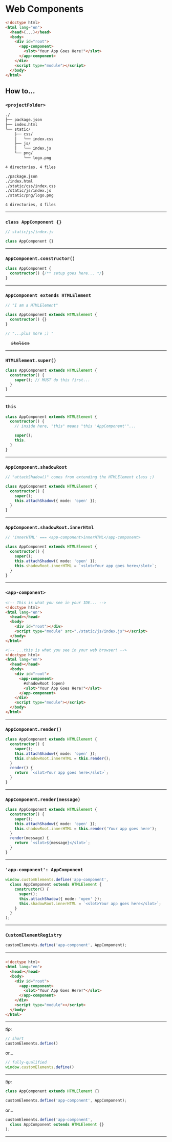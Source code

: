 # Web Components

```html
<!doctype html>
<html lang="en">
  <head>(...)</head>
  <body>
    <div id="root">
      <app-component>
        <slot>"Your App Goes Here!"</slot>
      </app-component>
    </div>
    <script type="module"></script>
  </body>
</html>
```

## How to...

### `<projectFolder>`

```sh
./
├── package.json
├── index.html
└── static/
    ├── css/
    │   └── index.css
    ├── js/
    │   └── index.js
    └── png/
        └── logo.png

4 directories, 4 files
```

```sh
./package.json
./index.html
./static/css/index.css
./static/js/index.js
./static/png/logo.png

4 directories, 4 files
```

---

### `class AppComponent {}`

```ts
// static/js/index.js

class AppComponent {}
```

---

### `AppComponent.constructor()`

```ts
class AppComponent {
  constructor() {/** setup goes here... */}
}
```

---

### `AppComponent extends HTMLElement`

```ts
// "I am a HTMLElement"

class AppComponent extends HTMLElement {
  constructor() {}
}

// "...plus more ;) "
```
<pre>
  <s>italics</s>
</pre>
---

### `HTMLElement.super()`

```ts
class AppComponent extends HTMLElement {
  constructor() {
    super(); // MUST do this first...
  }
}
```

---

### `this`

```ts
class AppComponent extends HTMLElement {
  constructor() {
    // inside here, "this" means "this 'AppComponent'"...

    super();
    this.
  }
}
```

---

### `AppComponent.shadowRoot`

```ts
// "attachShadow()" comes from extending the HTMLElement class ;)

class AppComponent extends HTMLElement {
  constructor() {
    super();
    this.attachShadow({ mode: 'open' });
  }
}

```

---

### `AppComponent.shadowRoot.innerHtml`

```ts
// 'innerHTML' === <app-component>innerHTML</app-component>

class AppComponent extends HTMLElement {
  constructor() {
    super();
    this.attachShadow({ mode: 'open' });
    this.shadowRoot.innerHTML = `<slot>Your app goes here</slot>`;
  }
}
```

---

### `<app-component>`

```html
<!-- This is what you see in your IDE... -->
<!doctype html>
<html lang="en">
  <head></head>
  <body>
    <div id="root"></div>
    <script type="module" src="./static/js/index.js"></script>
  </body>
</html>
```

```html
<!-- ...this is what you see in your web browser! -->
<!doctype html>
<html lang="en">
  <head></head>
  <body>
    <div id="root">
      <app-component>
        #shadowRoot (open)
        <slot>"Your App Goes Here!"</slot>
      </app-component>
    </div>
    <script type="module"></script>
  </body>
</html>
```

---

### `AppComponent.render()`

```ts
class AppComponent extends HTMLElement {
  constructor() {
    super();
    this.attachShadow({ mode: 'open' });
    this.shadowRoot.innerHTML = this.render();
  }
  render() {
    return `<slot>Your app goes here</slot>`;
  }
}
```

---

### `AppComponent.render(message)`

```ts
class AppComponent extends HTMLElement {
  constructor() {
    super();
    this.attachShadow({ mode: 'open' });
    this.shadowRoot.innerHTML = this.render('Your app goes here');
  }
  render(message) {
    return `<slot>${message}</slot>`;
  }
}
```

---

### `'app-component': AppComponent`

```ts
window.customElements.define('app-component',
  class AppComponent extends HTMLElement {
    constructor() {
      super();
      this.attachShadow({ mode: 'open' });
      this.shadowRoot.innerHTML = `<slot>Your app goes here</slot>`;
    }
  }
);
```

---

### `CustomElementRegistry`

```ts
customElements.define('app-component', AppComponent);
```

---

###

```html
<!doctype html>
<html lang="en">
  <head></head>
  <body>
    <div id="root">
      <app-component>
        <slot>"Your App Goes Here!"</slot>
      </app-component>
    </div>
    <script type="module"></script>
  </body>
</html>
```

---

_tip:_

```ts
// short
customElements.define()
```

or...

```ts
// fully-qualified
window.customElements.define()
```

---

_tip:_

```ts
class AppComponent extends HTMLElement {}

customElements.define('app-component', AppComponent);
```

or...

```ts
customElements.define('app-component',
  class AppComponent extends HTMLElement {}
);
```

---
